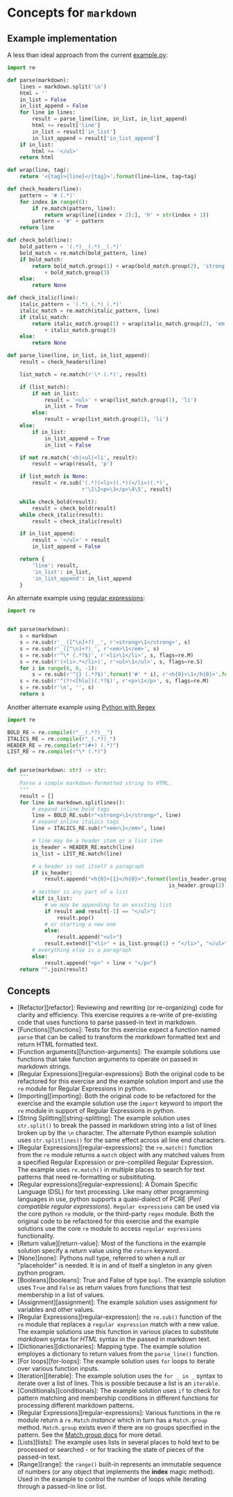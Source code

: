 # Concepts for `markdown`

## Example implementation

A less than ideal approach from the current [example.py](https://github.com/exercism/python/blob/master/exercises/markdown/example.py):

```python
import re

def parse(markdown):
    lines = markdown.split('\n')
    html = ''
    in_list = False
    in_list_append = False
    for line in lines:
        result = parse_line(line, in_list, in_list_append)
        html += result['line']
        in_list = result['in_list']
        in_list_append = result['in_list_append']
    if in_list:
        html += '</ul>'
    return html

def wrap(line, tag):
    return '<{tag}>{line}</{tag}>'.format(line=line, tag=tag)

def check_headers(line):
    pattern = '# (.*)'
    for index in range(6):
        if re.match(pattern, line):
            return wrap(line[(index + 2):], 'h' + str(index + 1))
        pattern = '#' + pattern
    return line

def check_bold(line):
    bold_pattern = '(.*)__(.*)__(.*)'
    bold_match = re.match(bold_pattern, line)
    if bold_match:
        return bold_match.group(1) + wrap(bold_match.group(2), 'strong')\
            + bold_match.group(3)
    else:
        return None

def check_italic(line):
    italic_pattern = '(.*)_(.*)_(.*)'
    italic_match = re.match(italic_pattern, line)
    if italic_match:
        return italic_match.group(1) + wrap(italic_match.group(2), 'em')\
            + italic_match.group(3)
    else:
        return None

def parse_line(line, in_list, in_list_append):
    result = check_headers(line)

    list_match = re.match(r'\* (.*)', result)

    if (list_match):
        if not in_list:
            result = '<ul>' + wrap(list_match.group(1), 'li')
            in_list = True
        else:
            result = wrap(list_match.group(1), 'li')
    else:
        if in_list:
            in_list_append = True
            in_list = False

    if not re.match('<h|<ul|<li', result):
        result = wrap(result, 'p')

    if list_match is None:
        result = re.sub('(.*)(<li>)(.*)(</li>)(.*)',
                        r'\1\2<p>\3</p>\4\5', result)

    while check_bold(result):
        result = check_bold(result)
    while check_italic(result):
        result = check_italic(result)

    if in_list_append:
        result = '</ul>' + result
        in_list_append = False

    return {
        'line': result,
        'in_list': in_list,
        'in_list_append': in_list_append
    }
```

An alternate example using [regular expressions](https://exercism.io/tracks/python/exercises/markdown/solutions/daf30e5227414a61a00bac391ee2bd79):

```python
import re


def parse(markdown):
    s = markdown
    s = re.sub(r'__([^\n]+?)__', r'<strong>\1</strong>', s)
    s = re.sub(r'_([^\n]+?)_', r'<em>\1</em>', s)
    s = re.sub(r'^\* (.*?$)', r'<li>\1</li>', s, flags=re.M)
    s = re.sub(r'(<li>.*</li>)', r'<ul>\1</ul>', s, flags=re.S)
    for i in range(6, 0, -1):
        s = re.sub(r'^{} (.*?$)'.format('#' * i), r'<h{0}>\1</h{0}>'.format(i), s, flags=re.M)
    s = re.sub(r'^(?!<[hlu])(.*?$)', r'<p>\1</p>', s, flags=re.M)
    s = re.sub(r'\n', '', s)
    return s
```

Another alternate example using [Python with Regex](https://exercism.io/tracks/python/exercises/markdown/solutions/a1f1d7b60bfc42818b2c2225fe0f8d7a)

```python
import re

BOLD_RE = re.compile(r"__(.*?)__")
ITALICS_RE = re.compile(r"_(.*?)_")
HEADER_RE = re.compile(r"(#+) (.*)")
LIST_RE = re.compile(r"\* (.*)")


def parse(markdown: str) -> str:
    """
    Parse a simple markdown-formatted string to HTML.
    """
    result = []
    for line in markdown.splitlines():
        # expand inline bold tags
        line = BOLD_RE.sub(r"<strong>\1</strong>", line)
        # expand inline italics tags
        line = ITALICS_RE.sub(r"<em>\1</em>", line)

        # line may be a header item or a list item
        is_header = HEADER_RE.match(line)
        is_list = LIST_RE.match(line)

        # a header is not itself a paragraph
        if is_header:
            result.append("<h{0}>{1}</h{0}>".format(len(is_header.group(1)),
                                                    is_header.group(2)))
        # neither is any part of a list
        elif is_list:
            # we may be appending to an existing list
            if result and result[-1] == "</ul>":
                result.pop()
            # or starting a new one
            else:
                result.append("<ul>")
            result.extend(["<li>" + is_list.group(1) + "</li>", "</ul>"])
        # everything else is a paragraph
        else:
            result.append("<p>" + line + "</p>")
    return "".join(result)
```

## Concepts

- [Refactor][refactor]: Reviewing and rewriting (or re-organizing) code for clarity and efficiency. This exercise requires a re-write of pre-existing code that uses functions to parse passed-in text in markdown.
- [Functions][functions]: Tests for this exercise expect a function named `parse` that can be called to transform the _markdown_ formatted text and return HTML formatted text.
- [Function arguments][function-arguments]: The example solutions use functions that take function arguments to operate on passed in markdown strings.
- [Regular Expressions][regular-expressions]: Both the original code to be refactored for this exercise and the example solution import and use the `re` module for Regular Expressions in python.
- [Importing][importing]: Both the original code to be refactored for the exercise and the example solution use the `import` keyword to import the `re` module in support of Regular Expressions in python.
- [String Splitting][string-splitting]: The example solution uses `str.split()` to break the passed in markdown string into a list of lines broken up by the `\n` character. The alternate Python example solution uses `str.splitlines()` for the same effect across all line end characters.
- [Regular Expressions][regular-expressions]: the `re.match()` function from the `re` module returns a `match` object with any matched values from a specified Regular Expression or pre-compliled Regular Expression. The example uses `re.match()` in multiple places to search for text patterns that need re-formatting or subsitituting. 
- [Regular expressions][regular-expressions]: A Domain Specific Language (DSL) for text processing. Like many other programming languages in use, python supports a quasi-dialect of PCRE (_Perl compatible regular expressions_). `Regular expressions` can be used via the core python `re` module, or the third-party `regex` module. Both the original code to be refactored for this exercise and the example solutions use the core `re` module to access `regular expressions` functionality.
- [Return value][return-value]: Most of the functions in the example solution specify a _return_ value using the `return` keyword.
- [None][none]: Pythons null type, referred to when a null or "placeholder" is needed. It is in and of itself a singleton in any given python program.
- [Booleans][booleans]: True and False of type `bopl`. The example solution uses `True` and `False` as return values from functions that test membership in a list of values.
- [Assignment][assignment]: The example solution uses assignment for variables and other values.
- [Regular Expressions][regular-expression]: the `re.sub()` function of the `re` module that replaces a `regular expression` match with a new value. The example solutions use this function in various places to substitute _markdown_ syntax for _HTML_ syntax in the passed in markdown text.
- [Dictionaries][dictionaries]: Mapping type. The example solution employes a dictionary to return values from the `parse_line()` function.
- [For loops][for-loops]: The example solution uses `for` loops to iterate over various function inputs.
- [Iteration][iterable]: The example solution uses the `for _ in _` syntax to iterate over a list of lines. This is possible because a list is an `iterable`.
- [Conditionals][conditionals]: The example solution uses `if` to check for pattern matching and membership conditions in different functions for processing different markdown patterns.
- [Regular Expressions][regular-expressions]: Various functions in the re module return a `re.Match` _instance_ which in turn has a `Match.group` method. `Match.group` exists even if there are no groups specified in the pattern. See the [Match.group docs](https://docs.python.org/3/library/re.html#re.Match.group) for more detail.
- [Lists][lists]: The example uses lists in several places to hold text to be processed or searched - or for tracking the state of pieces of the passed-in text.
- [Range][range]: the `range()` built-in represents an immutable sequence of numbers (or any object that implements the __index__ magic method). Used in the example to control the number of loops while iterating through a passed-in line or list.
